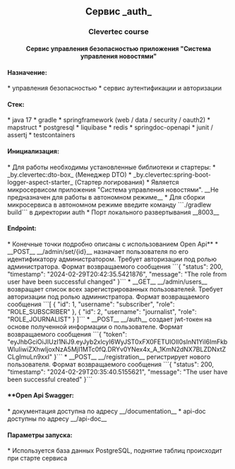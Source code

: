 <h2 align="center">Сервис _auth_</h2>
<h3 align="center">Clevertec course</h2>
<h4 align="center">Сервис управления безопасностью приложения "Система управления новостями"</h3>


<h4>Назначение:</h4>
  * управления безопасностью
  * сервис аутентификации и авторизации

<h4>Стек:</h4>
* java 17
* gradle
* springframework (web / data / security / oauth2)
* mapstruct
* postgresql
* liquibase
* redis
* springdoc-openapi
* junit / assertj
* testcontainers

<h4>Инициализация:</h4>
* Для работы необходимы установленные библиотеки и стартеры:
  * _by.clevertec:dto-box_ (Менеджер DTO)
  * _by.clevertec:spring-boot-logger-aspect-starter_ (Стартер логирования)
* Является микросервисом приложения "Система управления новостями". __Не предназначен для работы в автономном режиме__ 
* Для сборки микросервиса в автономном режиме введите команду ```./gradlew build``` в директории auth
* Порт локального развертывания __8003__ 

<h4>Endpoint:</h4>
* Конечные точки подробно описаны с использованием Open Api**
* __POST__ __/admin/set/{id}__ назначает пользователя по его идентификатору администратором. Требует авторизации под ролью администратора. Формат возвращаемого сообщения  ```{
  "status": 200,
  "timestamp": "2024-02-29T20:42:35.5421876",
  "message": "The role from user have been successful changed"
  }```
* __GET__ __/admin/users__ возвращает список всех зарегистрированных пользователей. Требует авторизации под ролью администратора. Формат возвращаемого сообщения  ```[
  {
  "id": 1,
  "username": "subscriber",
  "role": "ROLE_SUBSCRIBER"
  },
  {
  "id": 2,
  "username": "journalist",
  "role": "ROLE_JOURNALIST"
  }
 ]```
* __POST__ __/auth__ создает jwt-токен на основе полученной информации о пользователе. Формат возвращаемого сообщения  ```{
  "token": "eyJhbGciOiJIUzI1NiJ9.eyJyb2xlcyI6WyJST0xFX0FETUlOIl0sInN1YiI6ImFkbWluIiwiZXhwIjoxNzA5MjI1MTc0fQ.DRYv0YNex4x_A_1KmN2dNX7BLZDNxtZCLgImuLn9xxI"
  }```
* __POST__ __/registration__ регистрирует нового пользователя. Формат возвращаемого сообщения  ```{
  "status": 200,
  "timestamp": "2024-02-29T20:35:40.5155621",
  "message": "The user have been successful created"
  }```


<h4>**Open Api Swagger:</h4>
* документация доступна по адресу __/documentation__
* api-doc доступны по адресу __/api-doc__

<h4>Параметры запуска:</h4>
* Используется база данных PostgreSQL, поднятие таблиц происходит при старте сервиса
